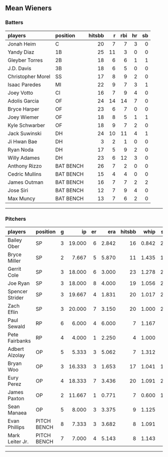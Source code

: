 ## Mean Wieners

### Batters

 
|players           |position  | hitsbb|  r| rbi| hr| sb| 
|:-----------------|:---------|------:|--:|---:|--:|--:| 
|Jonah Heim        |C         |     20|  7|   7|  3|  0| 
|Yandy Diaz        |1B        |     25| 11|   3|  0|  0| 
|Gleyber Torres    |2B        |     18|  6|   6|  1|  1| 
|J.D. Davis        |3B        |     18|  6|   5|  0|  0| 
|Christopher Morel |SS        |     17|  8|   9|  2|  0| 
|Isaac Paredes     |MI        |     22|  9|   7|  3|  1| 
|Joey Votto        |CI        |     16|  7|   9|  4|  0| 
|Adolis Garcia     |OF        |     24| 14|  14|  7|  0| 
|Bryce Harper      |OF        |     23|  6|   7|  0|  0| 
|Joey Wiemer       |OF        |     18|  8|   5|  1|  1| 
|Kyle Schwarber    |OF        |     18|  9|   7|  2|  0| 
|Jack Suwinski     |DH        |     24| 10|  11|  4|  1| 
|Ji Hwan Bae       |DH        |      3|  2|   1|  0|  0| 
|Ryan Noda         |DH        |     17|  5|   9|  2|  0| 
|Willy Adames      |DH        |     23|  6|  12|  3|  0| 
|Anthony Rizzo     |BAT BENCH |     26|  7|   2|  0|  0| 
|Cedric Mullins    |BAT BENCH |     15|  4|   4|  0|  0| 
|James Outman      |BAT BENCH |     16|  7|   7|  2|  2| 
|Jose Siri         |BAT BENCH |     12|  7|   9|  4|  0| 
|Max Muncy         |BAT BENCH |     13|  7|   6|  2|  0| 


* * *

### Pitchers

 
|players         |position    |  g|     ip| er|   era| hitsbb|  whip| so|  w| sv| 
|:---------------|:-----------|--:|------:|--:|-----:|------:|-----:|--:|--:|--:| 
|Bailey Ober     |SP          |  3| 19.000|  6| 2.842|     16| 0.842| 20|  1|  0| 
|Bryce Miller    |SP          |  2|  7.667|  5| 5.870|     11| 1.435| 10|  0|  0| 
|Gerrit Cole     |SP          |  3| 18.000|  6| 3.000|     23| 1.278| 20|  1|  0| 
|Joe Ryan        |SP          |  3| 18.000|  8| 4.000|     19| 1.056| 23|  1|  0| 
|Spencer Strider |SP          |  3| 19.667|  4| 1.831|     20| 1.017| 28|  3|  0| 
|Zach Eflin      |SP          |  3| 20.000|  7| 3.150|     20| 1.000| 23|  1|  0| 
|Paul Sewald     |RP          |  6|  6.000|  4| 6.000|      7| 1.167|  8|  0|  3| 
|Pete Fairbanks  |RP          |  4|  4.000|  1| 2.250|      4| 1.000|  6|  0|  2| 
|Adbert Alzolay  |OP          |  5|  5.333|  3| 5.062|      7| 1.312|  9|  0|  1| 
|Bryan Woo       |OP          |  3| 16.333|  3| 1.653|     17| 1.041| 19|  1|  0| 
|Eury Perez      |OP          |  4| 18.333|  7| 3.436|     20| 1.091| 25|  1|  0| 
|James Paxton    |OP          |  2| 11.667|  1| 0.771|      7| 0.600| 10|  1|  0| 
|Sean Manaea     |OP          |  5|  8.000|  3| 3.375|      9| 1.125|  9|  1|  0| 
|Evan Phillips   |PITCH BENCH |  8|  7.333|  3| 3.682|      8| 1.091|  8|  0|  5| 
|Mark Leiter Jr. |PITCH BENCH |  7|  7.000|  4| 5.143|      8| 1.143|  7|  0|  0| 


* * *


